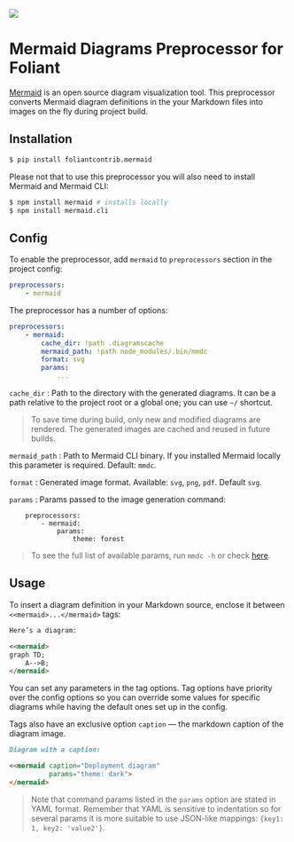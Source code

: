 ![](https://img.shields.io/pypi/v/foliantcontrib.mermaid.svg)

# Mermaid Diagrams Preprocessor for Foliant

[Mermaid](https://mermaidjs.github.io/) is an open source diagram visualization tool. This preprocessor converts Mermaid diagram definitions in the your Markdown files into images on the fly during project build.

## Installation

```bash
$ pip install foliantcontrib.mermaid
```

Please not that to use this preprocessor you will also need to install Mermaid and Mermaid CLI:

```bash
$ npm install mermaid # installs locally
$ npm install mermaid.cli
```

## Config

To enable the preprocessor, add `mermaid` to `preprocessors` section in the project config:

```yaml
preprocessors:
    - mermaid
```

The preprocessor has a number of options:

```yaml
preprocessors:
    - mermaid:
        cache_dir: !path .diagramscache
        mermaid_path: !path node_modules/.bin/mmdc
        format: svg
        params:
            ...
```

`cache_dir`
:   Path to the directory with the generated diagrams. It can be a path relative to the project root or a global one; you can use `~/` shortcut.

> To save time during build, only new and modified diagrams are rendered. The generated images are cached and reused in future builds.

`mermaid_path`
:   Path to Mermaid CLI binary. If you installed Mermaid locally this parameter is required. Default: `mmdc`.

`format`
:   Generated image format. Available: `svg`, `png`, `pdf`. Default `svg`.

`params`
:   Params passed to the image generation command:

        preprocessors:
            - mermaid:
                params:
                    theme: forest

> To see the full list of available params, run `mmdc -h` or check [here](https://github.com/mermaidjs/mermaid.cli#options).

## Usage

To insert a diagram definition in your Markdown source, enclose it between `<<mermaid>...</mermaid>` tags:

```markdown
Here’s a diagram:

<<mermaid>
graph TD;
    A-->B;
</mermaid>
```

You can set any parameters in the tag options. Tag options have priority over the config options so you can override some values for specific diagrams while having the default ones set up in the config.

Tags also have an exclusive option `caption` — the markdown caption of the diagram image.

```markdown
Diagram with a caption:

<<mermaid caption="Deployment diagram"
          params="theme: dark">
</mermaid>
```

> Note that command params listed in the `params` option are stated in YAML format. Remember that YAML is sensitive to indentation so for several params it is more suitable to use JSON-like mappings: `{key1: 1, key2: 'value2'}`.
